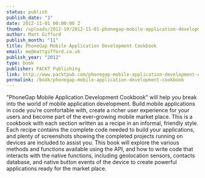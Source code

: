```yaml
--- 
status: publish
publish_date: "1"
date: 2012-11-01 00:00:00 Z
thumb: /uploads/2012-10/2012-11-01-phonegap-mobile-application-development-cookbook.png
author: Matt Gifford
publish_month: "11"
title: PhoneGap Mobile Application Development Cookbook
email: me@mattgifford.co.uk
publish_year: "2012"
type: book
publisher: PACKT Publishing
link: http://www.packtpub.com/phonegap-mobile-application-development-cookbook/book
permalink: /book/phonegap-mobile-application-development-cookbook
---
```


"PhoneGap Mobile Application Development Cookbook" will help you break into the world of mobile application development. Build mobile applications in code you’re comfortable with, create a richer user experience for your users and become part of the ever-growing mobile market place. This is a cookbook with each section written as a recipe in an informal, friendly style. Each recipe contains the complete code needed to build your applications, and plenty of screenshots showing the completed projects running on devices are included to assist you. This book will explore the various methods and functions available using the API, and how to write code that interacts with the native functions, including geolocation sensors, contacts database, and native button events of the device to create powerful applications ready for the market place.
